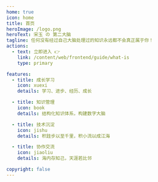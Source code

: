 ```yaml
---
home: true
icon: home
title: 首页
heroImage: /logo.png
heroText: 宋玉 の 第二大脑
tagline: 任何没有经过自己大脑处理过的知识永远都不会真正属于你！
actions:
  - text: 立即进入 👉
    link: /content/web/frontend/guide/what-is
    type: primary

features:
  - title: 成长学习
    icon: xuexi
    details: 学习、进步、经历、成长

  - title: 知识管理
    icon: book
    details: 结构化知识体系，构建数字大脑

  - title: 技术沉淀
    icon: jishu
    details: 积跬步以至千里，积小流以成江海

  - title: 协作交流
    icon: jiaoliu
    details: 海内存知己，天涯若比邻

copyright: false
---
```

